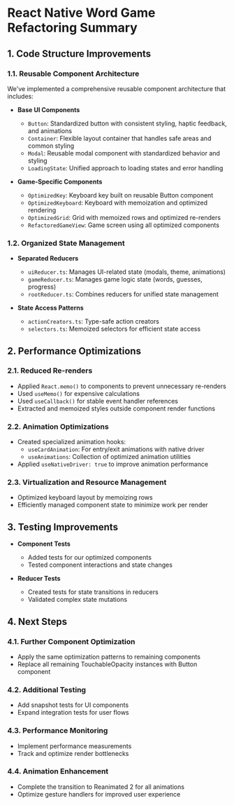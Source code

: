 # React Native Word Game Refactoring Summary

## 1. Code Structure Improvements

### 1.1. Reusable Component Architecture
We've implemented a comprehensive reusable component architecture that includes:

- **Base UI Components**
  - `Button`: Standardized button with consistent styling, haptic feedback, and animations
  - `Container`: Flexible layout container that handles safe areas and common styling
  - `Modal`: Reusable modal component with standardized behavior and styling
  - `LoadingState`: Unified approach to loading states and error handling

- **Game-Specific Components**
  - `OptimizedKey`: Keyboard key built on reusable Button component
  - `OptimizedKeyboard`: Keyboard with memoization and optimized rendering
  - `OptimizedGrid`: Grid with memoized rows and optimized re-renders
  - `RefactoredGameView`: Game screen using all optimized components

### 1.2. Organized State Management
- **Separated Reducers**
  - `uiReducer.ts`: Manages UI-related state (modals, theme, animations)
  - `gameReducer.ts`: Manages game logic state (words, guesses, progress)
  - `rootReducer.ts`: Combines reducers for unified state management

- **State Access Patterns**
  - `actionCreators.ts`: Type-safe action creators
  - `selectors.ts`: Memoized selectors for efficient state access

## 2. Performance Optimizations

### 2.1. Reduced Re-renders
- Applied `React.memo()` to components to prevent unnecessary re-renders
- Used `useMemo()` for expensive calculations
- Used `useCallback()` for stable event handler references
- Extracted and memoized styles outside component render functions

### 2.2. Animation Optimizations
- Created specialized animation hooks:
  - `useCardAnimation`: For entry/exit animations with native driver
  - `useAnimations`: Collection of optimized animation utilities
- Applied `useNativeDriver: true` to improve animation performance

### 2.3. Virtualization and Resource Management
- Optimized keyboard layout by memoizing rows
- Efficiently managed component state to minimize work per render

## 3. Testing Improvements

- **Component Tests**
  - Added tests for our optimized components
  - Tested component interactions and state changes

- **Reducer Tests**
  - Created tests for state transitions in reducers
  - Validated complex state mutations

## 4. Next Steps

### 4.1. Further Component Optimization
- Apply the same optimization patterns to remaining components
- Replace all remaining TouchableOpacity instances with Button component

### 4.2. Additional Testing
- Add snapshot tests for UI components
- Expand integration tests for user flows

### 4.3. Performance Monitoring
- Implement performance measurements
- Track and optimize render bottlenecks

### 4.4. Animation Enhancement
- Complete the transition to Reanimated 2 for all animations
- Optimize gesture handlers for improved user experience
